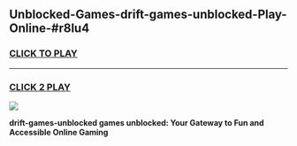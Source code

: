 
## Unblocked-Games-drift-games-unblocked-Play-Online-#r8lu4
<h3>
<a href="https://premium.freeplayer.one?title=drift-games-unblocked&ref=27F">CLICK TO PLAY</a></h3>
<hr>

<h3>
<a href="https://premium.freeplayer.one?title=drift-games-unblocked&ref=27F">CLICK 2 PLAY</a>
  
</h3>

<a href="https://premium.freeplayer.one?title=drift-games-unblocked&ref=27F"><img src="https://clearcache.store/games.png"></a>


**drift-games-unblocked games unblocked: Your Gateway to Fun and Accessible Online Gaming**
